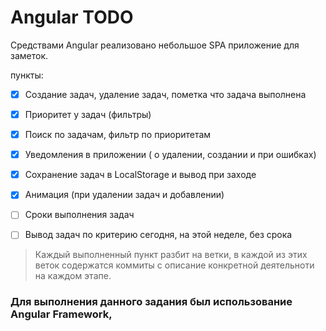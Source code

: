 # Angular TODO
Средствами Angular реализовано небольшое SPA приложение для заметок.

пункты:

- [x] Создание задач, удаление задач, пометка что задача выполнена

- [x] Приоритет у задач (фильтры)

- [x] Поиск по задачам, фильтр по приоритетам

- [x] Уведомления в приложении ( о удалении, создании и при ошибках)

- [x] Сохранение задач в LocalStorage и вывод при заходе

- [x] Анимация (при удалении задач и добавлении)

- [ ] Сроки выполнения задач

- [ ] Вывод задач по критерию сегодня, на этой неделе, без срока

> Каждый выполненный пункт разбит на ветки, в каждой из этих веток содержатся коммиты с описание конкретной деятельноти на каждом этапе.


### Для выполнения данного задания был использование Angular Framework, 
